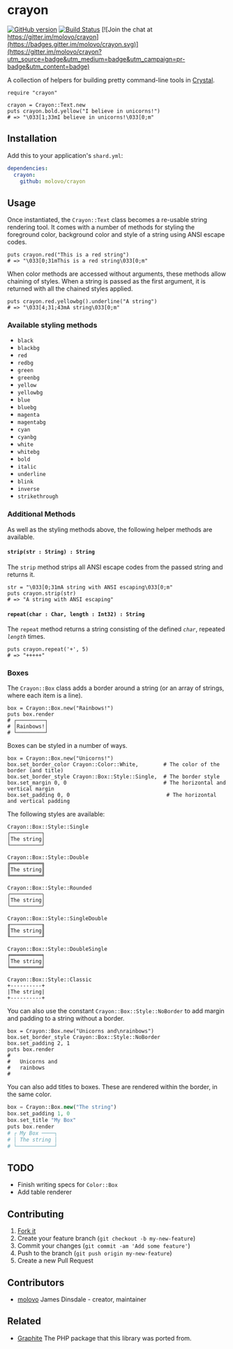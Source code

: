 # crayon

[![GitHub version](https://badge.fury.io/gh/molovo%2Fcrayon.svg)](https://badge.fury.io/gh/molovo%2Fcrayon)
[![Build Status](https://travis-ci.org/molovo/crayon.svg?branch=master)](https://travis-ci.org/molovo/crayon)
[![Join the chat at https://gitter.im/molovo/crayon](https://badges.gitter.im/molovo/crayon.svg)](https://gitter.im/molovo/crayon?utm_source=badge&utm_medium=badge&utm_campaign=pr-badge&utm_content=badge)

A collection of helpers for building pretty command-line tools in [Crystal](http://crystal-lang.org).

```crystal
require "crayon"

crayon = Crayon::Text.new
puts crayon.bold.yellow("I believe in unicorns!")
# => "\033[1;33mI believe in unicorns!\033[0;m"
```

## Installation

Add this to your application's `shard.yml`:

```yaml
dependencies:
  crayon:
    github: molovo/crayon
```

## Usage

Once instantiated, the `Crayon::Text` class becomes a re-usable string rendering tool. It comes with a number of methods for styling the foreground color, background color and style of a string using ANSI escape codes.

```crystal
puts crayon.red("This is a red string")
# => "\033[0;31mThis is a red string\033[0;m"
```

When color methods are accessed without arguments, these methods allow chaining of styles. When a string is passed as the first argument, it is returned with all the chained styles applied.

```crystal
puts crayon.red.yellowbg().underline("A string")
# => "\033[4;31;43mA string\033[0;m"
```

### Available styling methods

* `black`
* `blackbg`
* `red`
* `redbg`
* `green`
* `greenbg`
* `yellow`
* `yellowbg`
* `blue`
* `bluebg`
* `magenta`
* `magentabg`
* `cyan`
* `cyanbg`
* `white`
* `whitebg`
* `bold`
* `italic`
* `underline`
* `blink`
* `inverse`
* `strikethrough`

### Additional Methods

As well as the styling methods above, the following helper methods are available.

#### `strip(str : String) : String`

The `strip` method strips all ANSI escape codes from the passed string and returns it.

```crystal
str = "\033[0;31mA string with ANSI escaping\033[0;m"
puts crayon.strip(str)
# => "A string with ANSI escaping"
```

#### `repeat(char : Char, length : Int32) : String`

The `repeat` method returns a string consisting of the defined *`char`*, repeated *`length`* times.

```crystal
puts crayon.repeat('+', 5)
# => "+++++"
```

### Boxes

The `Crayon::Box` class adds a border around a string (or an array of strings, where each item is a line).

```crystal
box = Crayon::Box.new("Rainbows!")
puts box.render
# ┌─────────┐
# │Rainbows!│
# └─────────┘
```

Boxes can be styled in a number of ways.

```crystal
box = Crayon::Box.new("Unicorns!")
box.set_border_color Crayon::Color::White,        # The color of the border (and title)
box.set_border_style Crayon::Box::Style::Single,  # The border style
box.set_margin 0, 0                               # The horizontal and vertical margin
box.set_padding 0, 0                               # The horizontal and vertical padding
```

The following styles are available:

```
Crayon::Box::Style::Single
┌──────────┐
│The string│
└──────────┘

Crayon::Box::Style::Double
╔══════════╗
║The string║
╚══════════╝

Crayon::Box::Style::Rounded
╭──────────╮
│The string│
╰──────────╯

Crayon::Box::Style::SingleDouble
╓──────────╖
║The string║
╙──────────╜

Crayon::Box::Style::DoubleSingle
╒══════════╕
│The string│
╘══════════╛

Crayon::Box::Style::Classic
+----------+
|The string|
+----------+
```

You can also use the constant `Crayon::Box::Style::NoBorder` to add margin and padding to a string without a border.

```crystal
box = Crayon::Box.new("Unicorns and\nrainbows")
box.set_border_style Crayon::Box::Style::NoBorder
box.set_padding 2, 1
puts box.render
#
#   Unicorns and
#   rainbows
#
```

You can also add titles to boxes. These are rendered within the border, in the same color.

```php
box = Crayon::Box.new("The string")
box.set_padding 1, 0
box.set_title "My Box"
puts box.render
# ┌ My Box ────┐
# │ The string │
# └────────────┘
```

## TODO

- Finish writing specs for `Color::Box`
- Add table renderer

## Contributing

1. [Fork it](https://github.com/molovo/crayon/fork)
2. Create your feature branch (`git checkout -b my-new-feature`)
3. Commit your changes (`git commit -am 'Add some feature'`)
4. Push to the branch (`git push origin my-new-feature`)
5. Create a new Pull Request

## Contributors

- [molovo](https://github.com/molovo) James Dinsdale - creator, maintainer

## Related

- [Graphite](https://github.com/molovo/graphite) The PHP package that this library was ported from.
